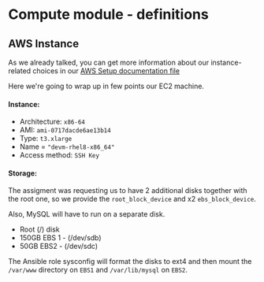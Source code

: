 # Compute module - definitions

## AWS Instance

As we already talked, you can get more information about our instance-related choices in our [AWS Setup documentation file][aws-setup]

Here we're going to wrap up in few points our EC2 machine.

#### Instance:

* Architecture: `x86-64`
* AMI: `ami-0717dacde6ae13b14` 
* Type: `t3.xlarge`
* Name = `"devm-rhel8-x86_64"`
* Access method: `SSH Key`


#### Storage:

The assigment was requesting us to have 2 additional disks together with the root one, so we provide the `root_block_device` and x2 `ebs_block_device`.

Also, MySQL will have to run on a separate disk.

* Root (/) disk
* 150GB EBS 1 - (/dev/sdb)
* 50GB EBS2 - (/dev/sdc)

The Ansible role sysconfig will format the disks to ext4 and then mount the `/var/www` directory on `EBS1` and `/var/lib/mysql` on `EBS2`.



[aws-setup]: ../../docs/terraform-bootstrap/README.md